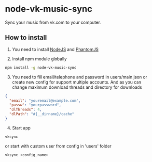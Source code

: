 node-vk-music-sync
==================

Sync your music from vk.com to your computer.

## How to install
1. You need to install [NodeJS](http://nodejs.org/) and [PhantomJS](http://phantomjs.org/)

2. Install npm module globally
  ```sh
  npm install -g node-vk-music-sync
  ```
3. You need to fill email/telephone and password in users/main.json or create new config for support multiple accounts. And as you can change maximum download threads and directory for downloads
  ```json
  {
    "email": "youremail@example.com",
    "passw": "yourpassword",
    "dlThreads": 4,
    "dlPath": "#{__dirname}/cache"
  }
  ```

4. Start app
  ```sh
  vksync
  ```

  or start with custom user from config in 'users' folder
  ```sh
  vksync <config_name>
  ```

